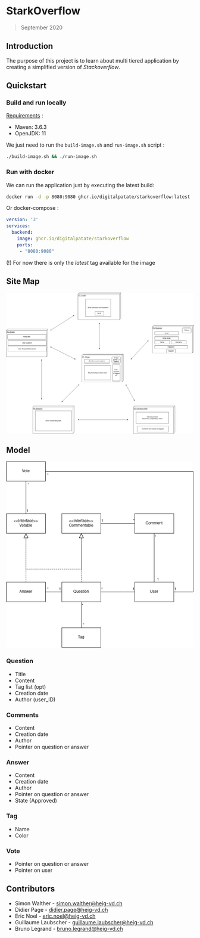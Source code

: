 # StarkOverflow

> September 2020

## Introduction

The purpose of this project is to learn about multi tiered application by creating a simplified version of _Stackoverflow_.

## Quickstart

### Build and run locally

<u>Requirements</u> : 

- Maven: 3.6.3
- OpenJDK: 11

We just need to run the `build-image.sh` and `run-image.sh` script :

```bash
./build-image.sh && ./run-image.sh
```

### Run with docker

We can run the application just by executing the latest build:

```bash
docker run -d -p 8080:9080 ghcr.io/digitalpatate/starkoverflow:latest
```

Or docker-compose : 

```yaml
version: '3'
services:
  backend:
    image: ghcr.io/digitalpatate/starkoverflow
    ports:
     - "8080:9080"
```

(!) For now there is only the _latest_ tag available for the image

## Site Map

![Site Map](pictures/StarkOverFlow_sitemap.png)

 ##  Model

![Domain model](./pictures/domaine-model.png)

### Question

- Title
- Content
- Tag list (opt)
- Creation date
- Author (user_ID)

### Comments

- Content 
- Creation date
- Author
- Pointer on question or answer

### Answer

- Content 
- Creation date
- Author
- Pointer on question or answer
- State (Approved)

### Tag

- Name 
- Color

### Vote

- Pointer on question or answer
- Pointer on user

## Contributors

- Simon Walther - simon.walther@heig-vd.ch
- Didier Page - didier.page@heig-vd.ch
- Eric Noel - eric.noel@heig-vd.ch
- Guillaume Laubscher -  guillaume.laubscher@heig-vd.ch
- Bruno Legrand - bruno.legrand@heig-vd.ch